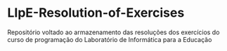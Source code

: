 # LIpE-Resolution-of-Exercises
Repositório voltado ao armazenamento das resoluções dos exercícios do curso de programação do Laboratório de Informática para a Educação
